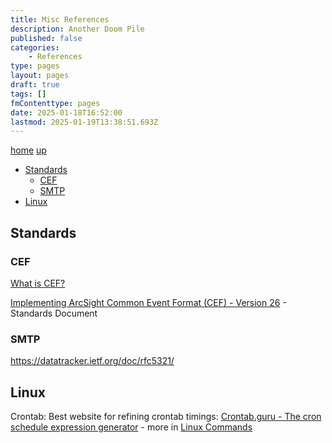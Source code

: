 ```yaml
---
title: Misc References
description: Another Doom Pile
published: false
categories:
    - References
type: pages
layout: pages
draft: true
tags: []
fmContenttype: pages
date: 2025-01-18T16:52:00
lastmod: 2025-01-19T13:38:51.693Z
---
```


[home](/) [up](./)
<!--- cSpell:disable --->
* [Standards](#standards)
  * [CEF](#cef)
  * [SMTP](#smtp)
* [Linux](#linux)
<!--- cSpell:enable --->

## Standards

### CEF

[What is CEF?](https://www.microfocus.com/documentation/arcsight/arcsight-smartconnectors-8.3/cef-implementation-standard/Content/CEF/Chapter%201%20What%20is%20CEF.htm)

[Implementing ArcSight Common Event Format
(CEF) - Version 26](https://www.microfocus.com/documentation/arcsight/arcsight-smartconnectors-8.4/pdfdoc/cef-implementation-standard/cef-implementation-standard.pdf) - Standards Document

### SMTP

<https://datatracker.ietf.org/doc/rfc5321/>

## Linux

Crontab: Best website for refining crontab timings: [Crontab.guru - The cron schedule expression generator](https://crontab.guru/) - more in [Linux Commands](linux-commands.md)
